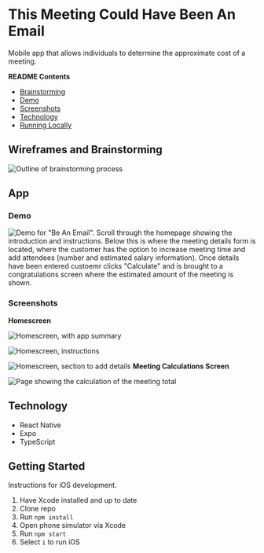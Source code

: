 # This Meeting Could Have Been An Email

Mobile app that allows individuals to determine the approximate cost of a meeting. 

**README Contents**

* [Brainstorming](https://github.com/pennmeg/be-an-email/blob/main/README.md#wireframes-and-brainstorming)
* [Demo](https://github.com/pennmeg/be-an-email/blob/main/README.md#demo)
* [Screenshots](https://github.com/pennmeg/be-an-email/blob/main/README.md#screenshots)
* [Technology](https://github.com/pennmeg/be-an-email/blob/main/README.md#technology)
* [Running Locally](https://github.com/pennmeg/be-an-email/blob/main/README.md#getting-started)

## Wireframes and Brainstorming

![Outline of brainstorming process](https://github.com/pennmeg/be-an-email/blob/main/assets/read-me/Brainstorming.png)

## App

### Demo

![Demo for "Be An Email". Scroll through the homepage showing the introduction and instructions. Below this is where the meeting details form is located, where the customer has the option to increase meeting time and add attendees (number and estimated salary information). Once details have been entered custoemr clicks "Calculate" and is brought to a congratulations screen where the estimated amount of the meeting is shown.](https://drive.google.com/file/d/1yFj9n3lKg5TXHPcgrRlm7xRQpreiAtce/view?usp=sharing)

### Screenshots

**Homescreen**

![Homescreen, with app summary](https://github.com/pennmeg/be-an-email/blob/main/assets/read-me/ScreenShot-Homepage.png)

![Homescreen, instructions](https://github.com/pennmeg/be-an-email/blob/main/assets/read-me/ScreenShot-Instructions.png)

![Homescreen, section to add details](https://github.com/pennmeg/be-an-email/blob/main/assets/read-me/ScreenShot-Details.png)
**Meeting Calculations Screen**

![Page showing the calculation of the meeting total](https://github.com/pennmeg/be-an-email/blob/main/assets/read-me/ScreenShot-Summary.png)
## Technology

* React Native
* Expo
* TypeScript

## Getting Started

Instructions for iOS development.

1. Have Xcode installed and up to date
2. Clone repo
3. Run `npm install`
4. Open phone simulator via Xcode
5. Run `npm start`
6. Select `i` to run iOS
